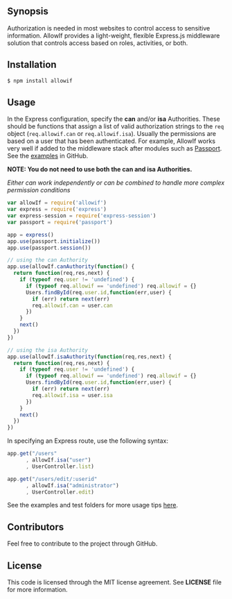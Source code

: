 ## Synopsis

Authorization is needed in most websites to control access to sensitive information.  AllowIf provides a light-weight, flexible Express.js middleware solution that controls access based on roles, activities, or both.

## Installation

```bash
$ npm install allowif
```

## Usage

In the Express configuration, specify the **can** and/or **isa** Authorities.  These should be functions that assign a list of valid authorization strings
to the `req` object (`req.allowif.can` or `req.allowif.isa`).  Usually the permissions are based on a user that has been authenticated.  For example, AllowIf works very well if added to the middleware stack after modules such as [Passport](https://www.npmjs.org/package/passport "Passport - NPM package").  See the [examples](http://github.com/jontanderson/allowyif "GitHub Repository for AllowIf") in GitHub.

**NOTE: You do not need to use both the can and isa Authorities.**

*Either can work independently or can be combined to handle more complex permission conditions*

```js
var allowIf = require('allowif')
var express = require('express')
var express-session = require('express-session')
var passport = require('passport')

app = express()
app.use(passport.initialize())
app.use(passport.session())

// using the can Authority
app.use(allowIf.canAuthority(function() {
  return function(req,res,next) {
    if (typeof req.user != 'undefined') {
      if (typeof req.allowif == 'undefined') req.allowif = {}
      Users.findById(req.user.id,function(err,user) {
        if (err) return next(err)
        req.allowif.can = user.can
      })
    }
    next()
  })
})

// using the isa Authority
app.use(allowIf.isaAuthority(function(req,res,next) {
  return function(req,res,next) {
    if (typeof req.user != 'undefined') {
      if (typeof req.allowif == 'undefined') req.allowif = {}
      Users.findById(req.user.id,function(err,user) {
        if (err) return next(err)
        req.allowif.isa = user.isa
      })
    }
    next()
  })
})
```

In specifying an Express route, use the following syntax:

```js
app.get("/users"
      , allowIf.isa("user")
      , UserController.list)

app.get("/users/edit/:userid"
      , allowIf.isa("administrator")
      , UserController.edit)

```

See the examples and test folders for more usage tips [here](http://github.com/jontanderson/allowyif "GitHub Repository for AllowIf").

## Contributors

Feel free to contribute to the project through GitHub.

## License

This code is licensed through the MIT license agreement.  See **LICENSE** file for more information.